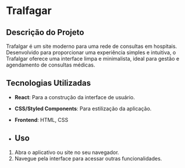 # Tralfagar

## Descrição do Projeto

Trafalgar é um site moderno para uma rede de consultas em hospitais. Desenvolvido para proporcionar uma experiência simples e intuitiva, o Trafalgar oferece uma interface limpa e minimalista, ideal para gestão e agendamento de consultas médicas.

## Tecnologias Utilizadas

- **React**: Para a construção da interface de usuário.
- **CSS/Styled Components**: Para estilização da aplicação.
- **Frontend**: HTML, CSS

- ## Uso

1. Abra o aplicativo ou site no seu navegador.
2. Navegue pela interface para acessar outras funcionalidades.
